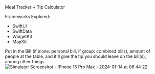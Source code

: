 Meal Tracker + Tip Calculator

Frameworks Explored:
  - SwiftUI
  - SwiftData
  - WidgetKit
  - MapKit

Put in the Bill (if alone: personal bill, if group: combined bills), amount of people at the table, 
and it'll give the tip you should leave on the bill(s), among other things.
![Simulator Screenshot - iPhone 15 Pro Max - 2024-01-14 at 06 44 22](https://github.com/Trey-Gaines/TableTip/assets/88073284/1db75e35-9a9e-4047-99bd-0818a4ea7d2a)
